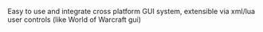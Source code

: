 Easy to use and integrate cross platform GUI system, extensible via xml/lua user controls (like World of Warcraft gui)
